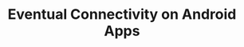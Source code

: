 ---
title: "Eventual Connectivity on Android Apps"
description: Study on "Eventual Connectivity" Issues exhibited by Android apps in-the-wild. By manually executing and inspecting 50 open source Android apps we build a catalog of (i) bad practices/issues, and (ii) hybrid practices that are exhibited dynamically by Android apps and could affect users perceived quality. The execution was based on 986 scenarios we designed (in total) for the 50 apps. We found 316 instances of 10 categories of "eventual connectivity" issues (which account for an average of 6.32 issues per app), and 4 instances of two categories of hybrid practices.
   


people:
  - mastCamilo
  - udgMichael
  - facultyMario

topic: Quality Attributes in Mobile Apps
layout: project
external-link: http://ml-papers.gitlab.io/android.connectivity-2017/online-appendix/
image: /img/project-images/event.png
---